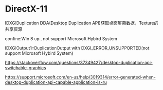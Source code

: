 # DirectX-11

IDXGIDuplication DDA(Desktop Duplication API)获取桌面屏幕数据，Texture的共享资源

confine:Win 8 up , not support Microsoft Hybird System

IDXGIOutput1::DuplicationOutput with DXGI_ERROR_UNSUPPORTED(not support Microsoft Hybird System)

https://stackoverflow.com/questions/37349427/desktop-duplication-api-switchable-graphics

https://support.microsoft.com/en-us/help/3019314/error-generated-when-desktop-duplication-api-capable-application-is-ru
